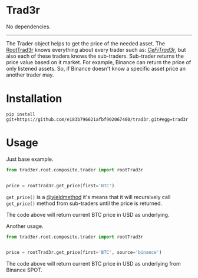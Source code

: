 # Trad3r
No dependencies.

---
The Trader object helps to get the price of the needed asset. The [RootTrad3r](https://github.com/e183b796621afbf902067460/trad3r/blob/master/trad3er/root/composite/trader.py) knows everything about every trader such as: [*CeFiTrad3r*](https://github.com/e183b796621afbf902067460/trad3r/blob/master/trad3er/root/components/cefi/composite/trader.py), but also each of these traders knows the sub-traders. Sub-trader returns the price value based on it market. For example, Binance can return the price of only listened assets. So, if Binance doesn't know a specific asset price an another trader may.

# Installation
```
pip install git+https://github.com/e183b796621afbf902067460/trad3r.git#egg=trad3r
```

# Usage
Just base example.
```python
from trad3er.root.composite.trader import rootTrad3r


price = rootTrad3r.get_price(first='BTC')
```
`get_price()` is a [@yieldmethod](https://github.com/e183b796621afbf902067460/trad3r/blob/master/trad3er/decorators/yieldmethod.py) it's means that it will recursively call `get_price()` method from sub-traders until the price is returned.

The code above will return current BTC price in USD as underlying. 

Another usage.
```python
from trad3er.root.composite.trader import rootTrad3r


price = rootTrad3r.get_price(first='BTC', source='binance')
```
The code above will return current BTC price in USD as underlying from Binance SPOT. 
